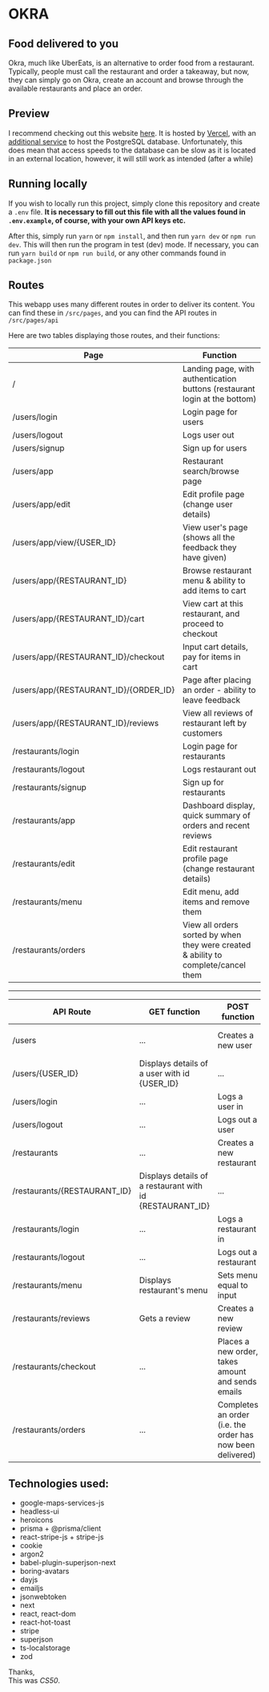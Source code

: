 # OKRA

## Food delivered to you

Okra, much like UberEats, is an alternative to order food from a restaurant. Typically, people must call the restaurant and order a takeaway, but now, they can simply go on Okra, create an account and browse through the available restaurants and place an order.

## Preview

I recommend checking out this website [here](https://okra.tika.is/). It is hosted by [Vercel](https://vercel.com/), with an [additional service](https://railway.app/) to host the PostgreSQL database. Unfortunately, this does mean that access speeds to the database can be slow as it is located in an external location, however, it will still work as intended (after a while)

## Running locally

If you wish to locally run this project, simply clone this repository and create a `.env` file. **It is necessary to fill out this file with all the values found in `.env.example`, of course, with your own API keys etc.**

After this, simply run `yarn` or `npm install`, and then run `yarn dev` or `npm run dev`. This will then run the program in test (dev) mode. If necessary, you can run `yarn build` or `npm run build`, or any other commands found in `package.json`

## Routes

This webapp uses many different routes in order to deliver its content. You can find these in `/src/pages`, and you can find the API routes in `/src/pages/api`

Here are two tables displaying those routes, and their functions:

| Page                                  | Function                                                                           |
| ------------------------------------- | ---------------------------------------------------------------------------------- |
| /                                     | Landing page, with authentication buttons (restaurant login at the bottom)         |
| /users/login                          | Login page for users                                                               |
| /users/logout                         | Logs user out                                                                      |
| /users/signup                         | Sign up for users                                                                  |
| /users/app                            | Restaurant search/browse page                                                      |
| /users/app/edit                       | Edit profile page (change user details)                                            |
| /users/app/view/{USER_ID}             | View user's page (shows all the feedback they have given)                          |
| /users/app/{RESTAURANT_ID}            | Browse restaurant menu & ability to add items to cart                              |
| /users/app/{RESTAURANT_ID}/cart       | View cart at this restaurant, and proceed to checkout                              |
| /users/app/{RESTAURANT_ID}/checkout   | Input cart details, pay for items in cart                                          |
| /users/app/{RESTAURANT_ID}/{ORDER_ID} | Page after placing an order - ability to leave feedback                            |
| /users/app/{RESTAURANT_ID}/reviews    | View all reviews of restaurant left by customers                                   |
| /restaurants/login                    | Login page for restaurants                                                         |
| /restaurants/logout                   | Logs restaurant out                                                                |
| /restaurants/signup                   | Sign up for restaurants                                                            |
| /restaurants/app                      | Dashboard display, quick summary of orders and recent reviews                      |
| /restaurants/edit                     | Edit restaurant profile page (change restaurant details)                           |
| /restaurants/menu                     | Edit menu, add items and remove them                                               |
| /restaurants/orders                   | View all orders sorted by when they were created & ability to complete/cancel them |

<hr />

| API Route                    | GET function                                             | POST function                                              | PATCH function                 | DELETE function                |
| ---------------------------- | -------------------------------------------------------- | ---------------------------------------------------------- | ------------------------------ | ------------------------------ |
| /users                       | ...                                                      | Creates a new user                                         | Updates a user's profile       | Deletes a user                 |
| /users/{USER_ID}             | Displays details of a user with id {USER_ID}             | ...                                                        | ...                            | ...                            |
| /users/login                 | ...                                                      | Logs a user in                                             | ...                            | ...                            |
| /users/logout                | ...                                                      | Logs out a user                                            | ...                            | ...                            |
| /restaurants                 | ...                                                      | Creates a new restaurant                                   | Updates a restaurant's details | Deletes a restaurant           |
| /restaurants/{RESTAURANT_ID} | Displays details of a restaurant with id {RESTAURANT_ID} | ...                                                        | ..                             | ...                            |
| /restaurants/login           | ...                                                      | Logs a restaurant in                                       | ...                            | ...                            |
| /restaurants/logout          | ...                                                      | Logs out a restaurant                                      | ...                            | ...                            |
| /restaurants/menu            | Displays restaurant's menu                               | Sets menu equal to input                                   | ...                            | Deletes menu contents          |
| /restaurants/reviews         | Gets a review                                            | Creates a new review                                       | ...                            | ...                            |
| /restaurants/checkout        | ...                                                      | Places a new order, takes amount and sends emails          | ...                            | ...                            |
| /restaurants/orders          | ...                                                      | Completes an order (i.e. the order has now been delivered) | ...                            | "Cancels order", or deletes it |

## Technologies used:

-   google-maps-services-js
-   headless-ui
-   heroicons
-   prisma + @prisma/client
-   react-stripe-js + stripe-js
-   cookie
-   argon2
-   babel-plugin-superjson-next
-   boring-avatars
-   dayjs
-   emailjs
-   jsonwebtoken
-   next
-   react, react-dom
-   react-hot-toast
-   stripe
-   superjson
-   ts-localstorage
-   zod

Thanks,<br>
This was _CS50_.

